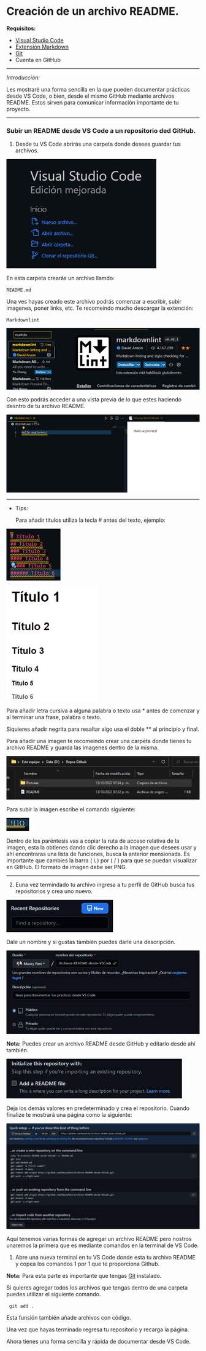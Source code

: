 
# Creación de un archivo README.

**Requisitos:**
- [Visual Studio Code](https://code.visualstudio.com/)
- [Extensión Markdown](https://marketplace.visualstudio.com/items?itemName=bierner.markdown-shiki)
- [Git](https://git-scm.com/downloads)
- Cuenta en GitHub

----------------------------------------


*Introducción:*

Les mostraré una forma sencilla en la que pueden documentar prácticas desde VS Code, o bien, desde el mismo GitHub mediante archivos README. Estos sirven para comunicar información importante de tu proyecto.

---------------------------------------


### Subir un README desde VS Code a un repositorio ded GitHub.

1. Desde tu VS Code abrirás una carpeta donde desees guardar tus archivos.


![](Pictures/Picture3.png)


En esta carpeta crearás un archivo llamdo:

    README.md

Una ves hayas creado este archivo podrás comenzar a escribir, subir imagenes, poner links, etc.
Te recomeindo mucho descargar la extención:

    Markdownlint


![](Pictures/Picture4.png)


Con esto podrás acceder a una vista previa de lo que estes haciendo desntro de tu archivo README.


![](Pictures/Picture2.png)

-------------------------------------------


- Tips:

    Para añadir titulos utiliza la tecla # antes del texto, ejemplo:
    
![](Pictures/Picture5.png)

![](Pictures/Picture6.png)


Para añadir letra cursiva a alguna palabra o texto usa * antes de comenzar y al terminar una frase, palabra o texto.

Siquieres añadir negrita para resaltar algo usa el doble ** al principio y final.

Para añadir una imagen te recomeindo crear una carpeta donde tienes tu archivo README y guarda las imagenes dentro de la misma.


![](Pictures/Picture1.png)


Para subir la imagen escribe el comando siguiente:


![](Pictures/Picture7.png)


Dentro de los paréntesis vas a copiar la ruta de acceso relativa de la imagen, esta la obtienes dando clic derecho a la imagen que desees usar y ahí encontraras una lista de funciones, busca la anterior mensionada. Es importante que cambies la barra ( \ ) por ( / ) para que se puedan visualizar en GitHub. El formato de imagen debe ser PNG.

-------------------------------------------


2. Euna vez termindado tu archivo ingresa a tu perfil de GitHub busca tus repositorios y crea uno nuevo.


![](Pictures/Picture8.png)


Dale un nombre y si gustas también puedes darle una descripción.


![](Pictures/Picture9.png)


**Nota:** Puedes crear un archivo README desde GitHub y editarlo desde ahí también.


![](Pictures/Picture10.png)


Deja los demás valores en predeterminado y crea el repositorio.
Cuando finalize te mostrará una página como la siguiente:


![](Pictures/Picture11.png)


Aquí tenemos varias formas de agregar un archivo README pero nostros unaremos la primera que es mediante comandos en la terminal de VS Code.

1. Abre una nueva terminal en tu VS Code donde esta tu archivo README y copea los comandos 1 por 1 que te proporciona Github.

**Nota:** Para esta parte es importante que tengas [Git](https://git-scm.com/downloads) instalado.

Si quieres agregar todos los archivos que tengas dentro de una carpeta puedes utilizar el siguiente comando.
   
     git add .

Esta funsión también añade archivos con código.

Una vez que hayas terminado regresa tu repositorio y recarga la página.

Ahora tienes una forma sencilla y rápida de documentar desde VS Code.




